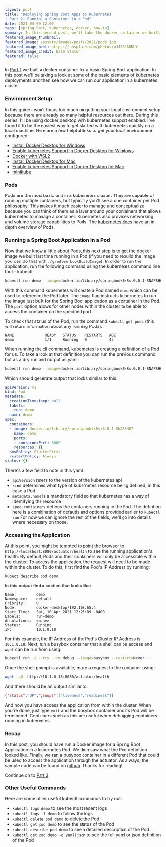```yaml
---
layout: post
title: "Deploying Spring Boot Apps to Kubernetes 
| Part 2: Running a Container in a Pod"
date: 2021-04-09 12:00
tags: [spring-boot, kubernetes, docker, how-to]
summary: In this second post, we'll take the docker container we built in the previous post and deploy it to a local kubernetes cluster.
featured_image_thumbnail:
featured_image: /assets/images/posts/2021/pods.jpg
featured_image_href: https://unsplash.com/photos/pJJSRCARDUY
featured_image_credit: Dale Staton
featured: false
---
```


In [Part 1](2020-04-19-spring-boot-containers.md) we built a docker container for a basic Spring Boot application. In this post we'll be taking a look at some of the basic elements of kubernetes deployments and then see how we can run our application in a kubernetes cluster. 

### Environment Setup
In this guide I won't focus too much on getting your local environment setup because there are already so many helpful resources out there. During this series, I'll be using docker desktop with kubernetes support enabled. I've found it to be the easiest way to get started with kubernetes quickly on a local machine. Here are a few helpful links to get your local environment configured:
* [Install Docker Desktop for Windows](https://docs.docker.com/docker-for-windows/install/)
* [Enable kubernetes Support in Docker Desktop for Windows](https://docs.docker.com/docker-for-windows/#kubernetes)
* [Docker with WSL2](https://docs.docker.com/docker-for-windows/wsl-tech-preview/)
* [Install Docker Desktop for Mac](https://docs.docker.com/docker-for-mac/install/)
* [Enable kubernetes Support in Docker Desktop for Mac](https://docs.docker.com/docker-for-mac/#kubernetes)
* [minikube](https://minikube.sigs.k8s.io/docs/start/) 

### Pods
Pods are the most basic unit in a kubernetes cluster. They are capable of running multiple containers, but typically you'll see a one container per Pod philosophy. This makes it much easier to manage and conceptualize because you can think of them as a layer around your containers that allows kubernetes to manage a container. Kubernetes also provides networking and volume storage capabilities to Pods. The [kubernetes docs](https://kubernetes.io/docs/concepts/workloads/pods/pod-overview/) have an in-depth overview of Pods. 

### Running a Spring Boot Application in a Pod
Now that we know a little about Pods, this next step is to get the docker image we built last time running in a Pod (if you need to rebuild the image you can do that with `./gradlew bootBuildImage`). In order to run the application, run the following command using the kubernetes command line tool - kubectl:

 ```bash
 kubectl run demo --image=docker.io/library/springbooktk8s:0.0.1-SNAPSHOT --port=8080
 ``` 
 
 With this command kubernetes will create a Pod named `demo` which can be used to reference the Pod later. The `image` flag instructs kubernetes to run the image just built for the Spring Boot application as a container in the Pod. The `port` option allows for other nodes within the cluster to be able to access the container on the specified port.

To check that status of the Pod, run the command `kubectl get pods` (this will return information about any running Pods).

```
NAME              READY   STATUS    RESTARTS   AGE
demo              1/1     Running   0          4s
```

When running the cli command, kubernetes is creating a definition of a Pod for us. To take a look at that definition you can run the previous command but as a dry run and output as yaml:

```bash
kubectl run demo --image=docker.io/library/springbooktk8s:0.0.1-SNAPSHOT --dry-run=client -o yaml
```

Which should generate output that looks similar to this:

```yaml
apiVersion: v1
kind: Pod
metadata:
  creationTimestamp: null
  labels:
    run: demo
  name: demo
spec:
  containers:
  - image: docker.io/library/springbooktk8s:0.0.1-SNAPSHOT
    name: demo
    ports:
    - containerPort: 8080
    resources: {}
  dnsPolicy: ClusterFirst
  restartPolicy: Always
status: {}
```

There's a few field to note in this yaml:
* `apiVersion` refers to the version of the kubernetes api
* `kind` determines what type of kubernetes resource being defined, in this case a Pod
* `metadata.name` is a mandatory field so that kubernetes has a way of identifying the resource
* `spec.containers` defines the containers running in the Pod. The defintion here is a combination of defautls and options provided earlier to `kubectl run` 
For now we can ignore the rest of the fields, we'll go into details where necessary on those. 


### Accessing the Application
At this point, you might be tempted to point the browser to `http://localhost:8080/actuator/health` to see the running application's health. By default, Pods and their containers will only be accessible within the cluster. To access the application, the request will need to be made within the cluster. To do this, first find the Pod's IP Address by running:

```bash
kubect describe pod demo
```

In this output find a section that looks like:

```
Name:         demo
Namespace:    default
Priority:     0
Node:         docker-desktop/192.168.65.4
Start Time:   Sat, 10 Apr 2021 12:25:09 -0400
Labels:       run=demo
Annotations:  <none>
Status:       Running
IP:           10.1.0.18
```

For this example, the IP Address of the Pod's Cluster IP Address is `10.1.0.18`. Next, run a busybox container that a shell can be access and `wget` can be run from using:

```bash
kubectl run -i --tty --rm debug --image=busybox --restart=Never --
```

Once the shell prompt is available, make a request to the container using:

```bash
wget -qO- http://10.1.0.18:8080/actuator/health
```

And there should be an output similar to:

```json
{"status":"UP","groups":["liveness","readiness"]}
```

And now you have access the application from within the cluster. When you're done, just type `exit` and the buxybox container and its Pod will be terminated. Containers such as this are useful when debugging containers running in kubernetes.

### Recap
In this post, you should have run a Docker image for a Spring Boot Application in a kubernetes Pod. We then saw what the Pod definition looked like. Finally, we ran a busybox container in a different Pod that could be used to access the application through the actuator. As always, the sample code can be found on [github](https://github.com/lumberjackdev/springboot-on-k8s/tree/part-two). Thanks for reading!

Continue on to [Part 3](2021-05-14-spring-boot-k8s-deployment.md)

### Other Useful Commands
Here are some other useful kubectl commands to try out:
* `kubectl logs demo` to see the most recent logs
* `kubectl logs -f demo` to follow the logs
* `kubectl delete pod demo` to delete the Pod 
* `kubectl get pod demo` to see the status of the Pod
* `kubectl describe pod demo` to see a detailed description of the Pod
* `kubectl get pod demo -o yaml|json` to see the full yaml or json definition of the Pod